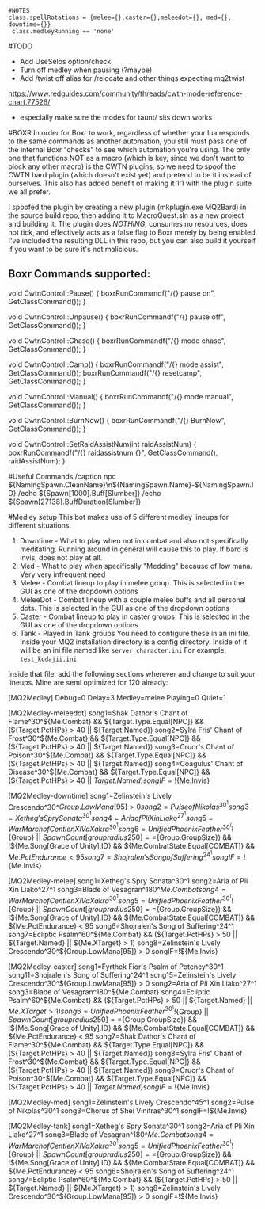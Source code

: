 	#NOTES
	class.spellRotations = {melee={},caster={},meleedot={}, med={}, downtime={}}
	 class.medleyRunning == 'none'

#TODO
- Add UseSelos option/check
- Turn off medley when pausing (?maybe)
- Add /twist off alias for /relocate and other things expecting mq2twist
 
 https://www.redguides.com/community/threads/cwtn-mode-reference-chart.77526/
 - especially make sure the modes for taunt/ sits down works

#BOXR
In order for Boxr to work, regardless of whether your lua responds to the same commands as another automation,
you still must pass one of the internal Boxr "checks" to see which automation you're using.  The only one that
functions NOT as a macro (which is key, since we don't want to block any other macro) is the CWTN plugins, so
we need to spoof the CWTN bard plugin (which doesn't exist yet) and pretend to be it instead of ourselves.  This
also has added benefit of making it 1:1 with the plugin suite we all prefer.

I spoofed the plugin by creating a new plugin (mkplugin.exe MQ2Bard) in the source build repo, then adding it
to MacroQuest.sln as a new project and building it.  The plugin does *NOTHING*, consumes no resources, does not
tick, and effectively acts as a false flag to Boxr merely by being enabled.  I've included the resulting DLL in
this repo, but you can also build it yourself if you want to be sure it's not malicious.

## Boxr Commands supported:

void CwtnControl::Pause() {
boxrRunCommandf("/{} pause on", GetClassCommand());
}

void CwtnControl::Unpause() {
boxrRunCommandf("/{} pause off", GetClassCommand());
}

void CwtnControl::Chase() {
boxrRunCommandf("/{} mode chase", GetClassCommand());
}

void CwtnControl::Camp() {
boxrRunCommandf("/{} mode assist", GetClassCommand());
boxrRunCommandf("/{} resetcamp", GetClassCommand());
}

void CwtnControl::Manual() {
boxrRunCommandf("/{} mode manual", GetClassCommand());
}

void CwtnControl::BurnNow() {
boxrRunCommandf("/{} BurnNow", GetClassCommand());
}

void CwtnControl::SetRaidAssistNum(int raidAssistNum) {
boxrRunCommandf("/{} raidassistnum {}", GetClassCommand(), raidAssistNum);
}


#Useful Commands
/caption npc ${NamingSpawn.CleanName}\n${NamingSpawn.Name}-${NamingSpawn.ID}
/echo ${Spawn[1000].Buff[Slumber]}
/echo ${Spawn[27138].BuffDuration[Slumber]}


#Medley setup
This bot makes use of 5 different medley lineups for different situations.  

1. Downtime - What to play when not in combat and also not specifically meditating.  Running around in general will cause this to play.  If bard is invis, does not play at all. 
2. Med - What to play when specifically "Medding" because of low mana.  Very very infrequent need
3. Melee - Combat lineup to play in melee group.  This is selected in the GUI as one of the dropdown options
4. MeleeDot - Combat lineup with a couple melee buffs and all personal dots.  This is selected in the GUI as one of the dropdown options
5. Caster - Combat lineup to play in caster groups.  This is selected in the GUI as one of the dropdown options
6. Tank - Played in Tank groups
You need to configure these in an ini file.  Inside your MQ2 installation directory is a config directory.  Inside of it will be an ini file named like `server_character.ini`  For example, `test_kodajii.ini`

Inside that file, add the following sections wherever and change to suit your lineups.  Mine are semi optimized for 120 already:

[MQ2Medley]
Debug=0
Delay=3
Medley=melee
Playing=0
Quiet=1

[MQ2Medley-meleedot]
song1=Shak Dathor's Chant of Flame^30^${Me.Combat} && ${Target.Type.Equal[NPC]} && (${Target.PctHPs} > 40 || ${Target.Named})
song2=Sylra Fris' Chant of Frost^30^${Me.Combat} && ${Target.Type.Equal[NPC]} && (${Target.PctHPs} > 40 || ${Target.Named})
song3=Cruor's Chant of Poison^30^${Me.Combat} && ${Target.Type.Equal[NPC]} && (${Target.PctHPs} > 40 || ${Target.Named})
song4=Coagulus' Chant of Disease^30^${Me.Combat} && ${Target.Type.Equal[NPC]} && (${Target.PctHPs} > 40 || ${Target.Named})
songIF=!${Me.Invis}

[MQ2Medley-downtime]
song1=Zelinstein's Lively Crescendo^30^${Group.LowMana[95]} > 0
song2=Pulse of Nikolas^30^1
song3=Xetheg's Spry Sonata^30^1
song4=Aria of Pli Xin Liako^27^1
song5=War March of Centien Xi Va Xakra^30^1
song6=Unified Phoenix Feather^30^(!${Group} || ${SpawnCount[group radius 250]}==${Group.GroupSize}) && !${Me.Song[Grace of Unity].ID} && ${Me.CombatState.Equal[COMBAT]} && ${Me.PctEndurance} < 95
song7=Shojralen's Song of Suffering^24^1
songIF=!${Me.Invis}

[MQ2Medley-melee]
song1=Xetheg's Spry Sonata^30^1
song2=Aria of Pli Xin Liako^27^1
song3=Blade of Vesagran^180^${Me.Combat}
song4=War March of Centien Xi Va Xakra^30^1
song5=Unified Phoenix Feather^30^(!${Group} || ${SpawnCount[group radius 250]}==${Group.GroupSize}) && !${Me.Song[Grace of Unity].ID} && ${Me.CombatState.Equal[COMBAT]} && ${Me.PctEndurance} < 95
song6=Shojralen's Song of Suffering^24^1
song7=Ecliptic Psalm^60^${Me.Combat} && (${Target.PctHPs} > 50 || ${Target.Named} || ${Me.XTarget} > 1)
song8=Zelinstein's Lively Crescendo^30^${Group.LowMana[95]} > 0
songIF=!${Me.Invis}

[MQ2Medley-caster]
song1=Fyrthek Fior's Psalm of Potency^30^1
song11=Shojralen's Song of Suffering^24^1
song15=Zelinstein's Lively Crescendo^30^${Group.LowMana[95]} > 0
song2=Aria of Pli Xin Liako^27^1
song3=Blade of Vesagran^180^${Me.Combat}
song4=Ecliptic Psalm^60^${Me.Combat} && (${Target.PctHPs} > 50 || ${Target.Named} || ${Me.XTarget} > 1)
song6=Unified Phoenix Feather^30^(!${Group} || ${SpawnCount[group radius 250]}==${Group.GroupSize}) && !${Me.Song[Grace of Unity].ID} && ${Me.CombatState.Equal[COMBAT]} && ${Me.PctEndurance} < 95
song7=Shak Dathor's Chant of Flame^30^${Me.Combat} && ${Target.Type.Equal[NPC]} && (${Target.PctHPs} > 40 || ${Target.Named})
song8=Sylra Fris' Chant of Frost^30^${Me.Combat} && ${Target.Type.Equal[NPC]} && (${Target.PctHPs} > 40 || ${Target.Named})
song9=Cruor's Chant of Poison^30^${Me.Combat} && ${Target.Type.Equal[NPC]} && (${Target.PctHPs} > 40 || ${Target.Named})
songIF=!${Me.Invis}

[MQ2Medley-med]
song1=Zelinstein's Lively Crescendo^45^1
song2=Pulse of Nikolas^30^1
song3=Chorus of Shei Vinitras^30^1
songIF=!${Me.Invis}

[MQ2Medley-tank]
song1=Xetheg's Spry Sonata^30^1
song2=Aria of Pli Xin Liako^27^1
song3=Blade of Vesagran^180^${Me.Combat}
song4=War March of Centien Xi Va Xakra^30^1
song5=Unified Phoenix Feather^30^(!${Group} || ${SpawnCount[group radius 250]}==${Group.GroupSize}) && !${Me.Song[Grace of Unity].ID} && ${Me.CombatState.Equal[COMBAT]} && ${Me.PctEndurance} < 95
song6=Shojralen's Song of Suffering^24^1
song7=Ecliptic Psalm^60^${Me.Combat} && (${Target.PctHPs} > 50 || ${Target.Named} || ${Me.XTarget} > 1)
song8=Zelinstein's Lively Crescendo^30^${Group.LowMana[95]} > 0
songIF=!${Me.Invis}
